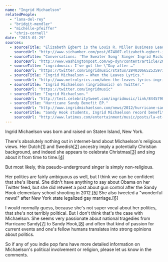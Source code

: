 ```yaml
---
name: "Ingrid Michaelson"
relatedPeople:
  - "lana-del-rey"
  - "bridgit-mendler"
  - "michelle-pfeiffer"
  - "chris-cornell"
date: "2013-01-29"
sources:
  - sourceTitle: "Elizabeth Egbert is the Louis R. Miller Business Leadership Award winner."
    sourceUrl: "http://www.sichamber.com/post/674807-elizabeth-egbert-is-the-louis-r"
  - sourceTitle: "Conversations: 'The Sweater Song' Singer Ingrid Michaelson."
    sourceUrl: "http://www.washingtonpost.com/wp-dyn/content/article/2009/08/27/AR2009082704403.html"
  - sourceTitle: "ingridmusic: I've got the \"Day after …"
    sourceUrl: "https://twitter.com/ingridmusic/status/284030665253597184"
  - sourceTitle: "Ingrid Michaelson – When the Leaves Lyrics."
    sourceUrl: "http://www.metrolyrics.com/when-the-leaves-lyrics-ingrid-michaelson.html"
  - sourceTitle: "Ingrid Michaelson (ingridmusic) on Twitter."
    sourceUrl: "https://twitter.com/ingridmusic"
  - sourceTitle: "Ingrid Michaelson."
    sourceUrl: "http://test.celebritytweet.com/ingridmusic/link/84457908980563968/"
  - sourceTitle: "Hurricane Sandy Benefit EP."
    sourceUrl: "http://www.ingridmichaelson.com/news/2012/hurricane-sandy-benefit-ep"
  - sourceTitle: "Sandy Hook students, Ingrid Michaelson record benefit single."
    sourceUrl: "http://www.latimes.com/entertainment/music/posts/la-et-ms-sandy-hook-students-ingrid-michaelson-single-benefit-somewhere-over-rainbow-20130115,0,3602662.story"
---
```


Ingrid Michaelson was born and raised on Staten Island, New York.

There's absolutely nothing out in internet-land about Michaelson's religious views. Her Dutch<a class="source-citation" href="#http://www.sichamber.com/post/674807-elizabeth-egbert-is-the-louis-r" title="Elizabeth Egbert is the Louis R. Miller Business Leadership Award winner.">[1]</a> and Swedish<a class="source-citation" href="#http://www.washingtonpost.com/wp-dyn/content/article/2009/08/27/AR2009082704403.html" title="Conversations: &apos;The Sweater Song&apos; Singer Ingrid Michaelson.">[2]</a> ancestry imply a potentially Christian background, and indeed she appears to celebrate Christmas<a class="source-citation" href="#https://twitter.com/ingridmusic/status/284030665253597184" title="ingridmusic: I&apos;ve got the &quot;Day after …">[3]</a> and sing about it from time to time.<a class="source-citation" href="#http://www.metrolyrics.com/when-the-leaves-lyrics-ingrid-michaelson.html" title="Ingrid Michaelson – When the Leaves Lyrics.">[4]</a>

But most likely, this pseudo-underground singer is simply non-religious.

Her politics are fairly ambiguous as well, but I think we can be confident that she's liberal. She didn't have anything to say about Obama on her Twitter feed, but she did retweet a post about gun control after the Sandy Hook elementary school shooting in 2012.<a class="source-citation" href="#https://twitter.com/ingridmusic" title="Ingrid Michaelson (ingridmusic) on Twitter.">[5]</a> She also tweeted a "wonderful news!" after New York state legalized gay marriage.<a class="source-citation" href="#http://test.celebritytweet.com/ingridmusic/link/84457908980563968/" title="Ingrid Michaelson.">[6]</a>

I would normally guess, because she's not super vocal about her politics, that she's not terribly political. But I don't think that's the case with Michaelson. She seems very passionate about national tragedies from Hurricane Sandy<a class="source-citation" href="#http://www.ingridmichaelson.com/news/2012/hurricane-sandy-benefit-ep" title="Hurricane Sandy Benefit EP.">[7]</a> to Sandy Hook,<a class="source-citation" href="#http://www.latimes.com/entertainment/music/posts/la-et-ms-sandy-hook-students-ingrid-michaelson-single-benefit-somewhere-over-rainbow-20130115,0,3602662.story" title="Sandy Hook students, Ingrid Michaelson record benefit single.">[8]</a> and often that kind of passion for current events and one's fellow humans translates into strong opinions about politics.

So if any of you indie pop fans have more detailed information on Michaelson's political involvement or religion, please let us know in the comments.